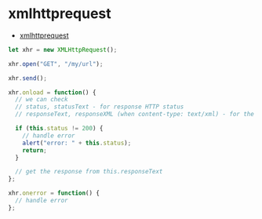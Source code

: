 # xmlhttprequest

- [xmlhttprequest](https://javascript.info/xmlhttprequest)

```js
let xhr = new XMLHttpRequest();

xhr.open("GET", "/my/url");

xhr.send();

xhr.onload = function() {
  // we can check
  // status, statusText - for response HTTP status
  // responseText, responseXML (when content-type: text/xml) - for the response

  if (this.status != 200) {
    // handle error
    alert("error: " + this.status);
    return;
  }

  // get the response from this.responseText
};

xhr.onerror = function() {
  // handle error
};
```
